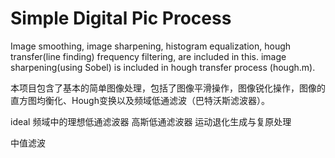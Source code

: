 # Simple Digital Pic Process

Image smoothing, image sharpening, histogram equalization, hough transfer(line finding) frequency filtering, are included in this. 
image sharpening(using Sobel) is included in hough transfer process (hough.m). 


本项目包含了基本的简单图像处理，包括了图像平滑操作，图像锐化操作，图像的直方图均衡化、Hough变换以及频域低通滤波（巴特沃斯滤波器）。

ideal
频域中的理想低通滤波器 高斯低通滤波器 
运动退化生成与复原处理

中值滤波